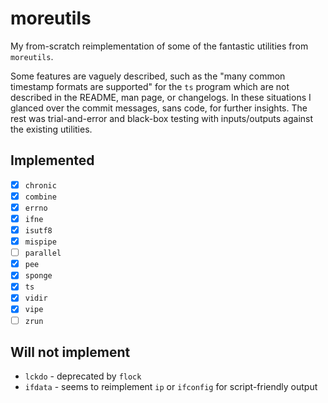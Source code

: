 # moreutils

My from-scratch reimplementation of some of the fantastic utilities from `moreutils`.

Some features are vaguely described, such as the "many common timestamp formats
are supported" for the `ts` program which are not described in the README, man
page, or changelogs. In these situations I glanced over the commit
messages, sans code, for further insights. The rest was trial-and-error and
black-box testing with inputs/outputs against the existing utilities.

## Implemented

- [x] `chronic`
- [x] `combine`
- [x] `errno`
- [x] `ifne`
- [x] `isutf8`
- [x] `mispipe`
- [ ] `parallel`
- [x] `pee`
- [x] `sponge`
- [x] `ts`
- [x] `vidir`
- [x] `vipe`
- [ ] `zrun`

## Will not implement

* `lckdo` - deprecated by `flock`
* `ifdata` - seems to reimplement `ip` or `ifconfig` for script-friendly output
